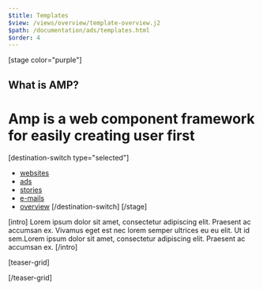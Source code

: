 ```yaml
---
$title: Templates
$view: /views/overview/template-overview.j2
$path: /documentation/ads/templates.html
$order: 4
---
```

[stage color="purple"]
## What is AMP?
# Amp is a web component framework for easily creating user first
[destination-switch type="selected"]
- [websites](/content/amp-dev/documentation/templates-websites.md)
- [ads](/content/amp-dev/documentation/templates-ads.md)
- [stories](/content/amp-dev/documentation/templates-stories.md)
- [e-mails](/content/amp-dev/documentation/templates-e-mails.md)
- [overview](/content/amp-dev/documentation/templates.md)
[/destination-switch]
[/stage]

[intro]
Lorem ipsum dolor sit amet, consectetur adipiscing elit. Praesent ac accumsan ex. Vivamus eget est nec lorem semper ultrices eu eu elit. Ut id sem.Lorem ipsum dolor sit amet, consectetur adipiscing elit. Praesent ac accumsan ex.
[/intro]


[teaser-grid]

[](content/amp-dev/styleguide/organisms/teaser-grid/template-ads.md)
[](content/amp-dev/styleguide/organisms/teaser-grid/template-ads.md)
[](content/amp-dev/styleguide/organisms/teaser-grid/template-ads.md)
[](content/amp-dev/styleguide/organisms/teaser-grid/template-ads.md)

[/teaser-grid]